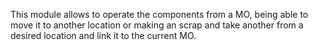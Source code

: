 This module allows to operate the components from a MO, being able to
move it to another location or making an scrap and take another from a
desired location and link it to the current MO.
